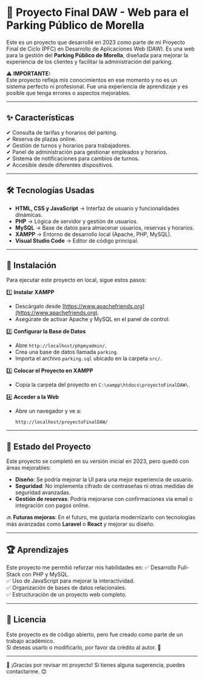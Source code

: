 # 🚗 Proyecto Final DAW - Web para el Parking Público de Morella

Este es un proyecto que desarrollé en 2023 como parte de mi Proyecto Final de Ciclo (PFC) en Desarrollo de Aplicaciones Web (DAW). Es una web para la gestión del **Parking Público de Morella**, diseñada para mejorar la experiencia de los clientes y facilitar la administración del parking.

⚠️ **IMPORTANTE:**  
Este proyecto refleja mis conocimientos en ese momento y no es un sistema perfecto ni profesional. Fue una experiencia de aprendizaje y es posible que tenga errores o aspectos mejorables.

---

## ✨ **Características**
✔ Consulta de tarifas y horarios del parking.  
✔ Reserva de plazas online.  
✔ Gestión de turnos y horarios para trabajadores.  
✔ Panel de administración para gestionar empleados y horarios.  
✔ Sistema de notificaciones para cambios de turnos.  
✔ Accesible desde diferentes dispositivos.  

---

## 🛠 **Tecnologías Usadas**
- **HTML, CSS y JavaScript** → Interfaz de usuario y funcionalidades dinámicas.
- **PHP** → Lógica de servidor y gestión de usuarios.
- **MySQL** → Base de datos para almacenar usuarios, reservas y horarios.
- **XAMPP** → Entorno de desarrollo local (Apache, PHP, MySQL).
- **Visual Studio Code** → Editor de código principal.

---

## 🔧 **Instalación**
Para ejecutar este proyecto en local, sigue estos pasos:

1️⃣ **Instalar XAMPP**  
   - Descárgalo desde [https://www.apachefriends.org](https://www.apachefriends.org).  
   - Asegúrate de activar Apache y MySQL en el panel de control.

2️⃣ **Configurar la Base de Datos**  
   - Abre `http://localhost/phpmyadmin/`.  
   - Crea una base de datos llamada `parking`.  
   - Importa el archivo `parking.sql` ubicado en la carpeta `src/`.

3️⃣ **Colocar el Proyecto en XAMPP**  
   - Copia la carpeta del proyecto en `C:\xampp\htdocs\proyectoFinalDAW\`.

4️⃣ **Acceder a la Web**  
   - Abre un navegador y ve a:  
     ```
     http://localhost/proyectoFinalDAW/
     ```

---

## 📌 **Estado del Proyecto**
Este proyecto se completó en su versión inicial en 2023, pero quedó con áreas mejorables:
- **Diseño**: Se podría mejorar la UI para una mejor experiencia de usuario.
- **Seguridad**: No implementa cifrado de contraseñas ni otras medidas de seguridad avanzadas.
- **Gestión de reservas**: Podría mejorarse con confirmaciones vía email o integración con pagos online.

🔜 **Futuras mejoras**: En el futuro, me gustaría modernizarlo con tecnologías más avanzadas como **Laravel** o **React** y mejorar su diseño.

---

## 🏆 **Aprendizajes**
Este proyecto me permitió reforzar mis habilidades en:
✅ Desarrollo Full-Stack con PHP y MySQL.  
✅ Uso de JavaScript para mejorar la interactividad.  
✅ Organización de bases de datos relacionales.  
✅ Estructuración de un proyecto web completo.

---

## 📄 **Licencia**
Este proyecto es de código abierto, pero fue creado como parte de un trabajo académico.  
Si deseas usarlo o modificarlo, por favor da crédito al autor. 🙌

---

🚀 ¡Gracias por revisar mi proyecto! Si tienes alguna sugerencia, puedes contactarme. 😊
